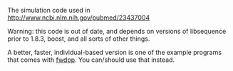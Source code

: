 The simulation code used in http://www.ncbi.nlm.nih.gov/pubmed/23437004

Warning:  this code is out of date, and depends on versions of libsequence prior to 1.8.3, boost, and all sorts of other things.

A better, faster, individual-based version is one of the example programs that comes with [fwdpp](https://github.com/molpopgen/fwdpp).  You can/should use that instead.